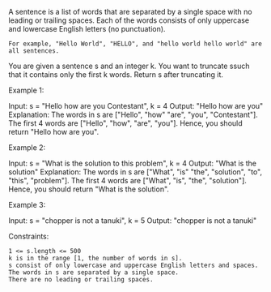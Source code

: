 A sentence is a list of words that are separated by a single space with no leading or trailing spaces. Each of the words consists of only uppercase and lowercase English letters (no punctuation).

    For example, "Hello World", "HELLO", and "hello world hello world" are all sentences.

You are given a sentence s​​​​​​ and an integer k​​​​​​. You want to truncate s​​​​​​ such that it contains only the first k​​​​​​ words. Return s​​​​​​ after truncating it.

 

Example 1:

Input: s = "Hello how are you Contestant", k = 4
Output: "Hello how are you"
Explanation:
The words in s are ["Hello", "how" "are", "you", "Contestant"].
The first 4 words are ["Hello", "how", "are", "you"].
Hence, you should return "Hello how are you".

Example 2:

Input: s = "What is the solution to this problem", k = 4
Output: "What is the solution"
Explanation:
The words in s are ["What", "is" "the", "solution", "to", "this", "problem"].
The first 4 words are ["What", "is", "the", "solution"].
Hence, you should return "What is the solution".

Example 3:

Input: s = "chopper is not a tanuki", k = 5
Output: "chopper is not a tanuki"

 

Constraints:

    1 <= s.length <= 500
    k is in the range [1, the number of words in s].
    s consist of only lowercase and uppercase English letters and spaces.
    The words in s are separated by a single space.
    There are no leading or trailing spaces.

